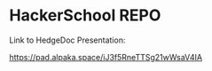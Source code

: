 # HackerSchool REPO



Link to HedgeDoc Presentation:

https://pad.alpaka.space/iJ3f5RneTTSg21wWsaV4IA

